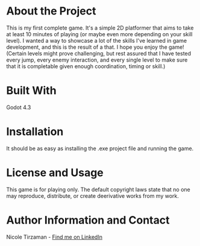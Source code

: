 # About the Project
This is my first complete game. It's a simple 2D platformer that aims to take at least 10 minutes of playing (or maybe even more depending on your skill level). 
I wanted a way to showcase a lot of the skills I've learned in game development, and this is the result of a that. I hope you enjoy the game!
(Certain levels might prove challenging, but rest assured that I have tested every jump, every enemy interaction, and every single level to make sure that it is completable given enough coordination, timing or skill.)

# Built With
Godot 4.3

# Installation
It should be as easy as installing the .exe project file and running the game.

# License and Usage
This game is for playing only. The default copyright laws state that no one may reproduce, distribute, or create deerivative works from my work.

# Author Information and Contact
Nicole Tirzaman - [Find me on LinkedIn](https://www.linkedin.com/in/nicole-tirzaman-b5bb2832a/)
